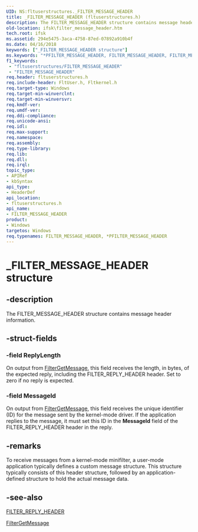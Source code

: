 ```yaml
---
UID: NS:fltuserstructures._FILTER_MESSAGE_HEADER
title: _FILTER_MESSAGE_HEADER (fltuserstructures.h)
description: The FILTER_MESSAGE_HEADER structure contains message header information.
old-location: ifsk\filter_message_header.htm
tech.root: ifsk
ms.assetid: 294e5475-3aca-4758-87ed-07892a910b4f
ms.date: 04/16/2018
keywords: ["_FILTER_MESSAGE_HEADER structure"]
ms.keywords: "*PFILTER_MESSAGE_HEADER, FILTER_MESSAGE_HEADER, FILTER_MESSAGE_HEADER structure [Installable File System Drivers], FltSystemStructures_80f5d30b-5507-45c8-b399-6fa816ba9232.xml, PFILTER_MESSAGE_HEADER, PFILTER_MESSAGE_HEADER structure pointer [Installable File System Drivers], _FILTER_MESSAGE_HEADER, fltuserstructures/FILTER_MESSAGE_HEADER, fltuserstructures/PFILTER_MESSAGE_HEADER, ifsk.filter_message_header"
f1_keywords:
 - "fltuserstructures/FILTER_MESSAGE_HEADER"
 - "FILTER_MESSAGE_HEADER"
req.header: fltuserstructures.h
req.include-header: FltUser.h, Fltkernel.h
req.target-type: Windows
req.target-min-winverclnt: 
req.target-min-winversvr: 
req.kmdf-ver: 
req.umdf-ver: 
req.ddi-compliance: 
req.unicode-ansi: 
req.idl: 
req.max-support: 
req.namespace: 
req.assembly: 
req.type-library: 
req.lib: 
req.dll: 
req.irql: 
topic_type:
- APIRef
- kbSyntax
api_type:
- HeaderDef
api_location:
- fltuserstructures.h
api_name:
- FILTER_MESSAGE_HEADER
product:
- Windows
targetos: Windows
req.typenames: FILTER_MESSAGE_HEADER, *PFILTER_MESSAGE_HEADER
---
```


# _FILTER_MESSAGE_HEADER structure


## -description


The FILTER_MESSAGE_HEADER structure contains message header information. 


## -struct-fields




### -field ReplyLength

On output from <a href="https://docs.microsoft.com/windows/win32/api/fltuser/nf-fltuser-filtergetmessage">FilterGetMessage</a>, this field receives the length, in bytes, of the expected reply, including the FILTER_REPLY_HEADER header. Set to zero if no reply is expected. 


### -field MessageId

On output from <a href="https://docs.microsoft.com/windows/win32/api/fltuser/nf-fltuser-filtergetmessage">FilterGetMessage</a>, this field receives the unique identifier (ID) for the message sent by the kernel-mode driver. If the application replies to the message, it must set this ID in the <b>MessageId</b> field of the FILTER_REPLY_HEADER header in the reply. 


## -remarks



To receive messages from a kernel-mode minifilter, a user-mode application typically defines a custom message structure. This structure typically consists of this header structure, followed by an application-defined structure to hold the actual message data. 




## -see-also




<a href="https://docs.microsoft.com/windows-hardware/drivers/ddi/fltuserstructures/ns-fltuserstructures-_filter_reply_header">FILTER_REPLY_HEADER</a>



<a href="https://docs.microsoft.com/windows/win32/api/fltuser/nf-fltuser-filtergetmessage">FilterGetMessage</a>
 

 

